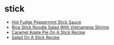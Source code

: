 # stick

 * [Hot Fudge Peppermint Stick Sauce](index/h/hot-fudge-peppermint-stick-sauce-12115.json)
 * [Rice Stick Noodle Salad With Vietnamese Shrimp](index/r/rice-stick-noodle-salad-with-vietnamese-shrimp-14016.json)
 * [Caramel Apple Pie On A Stick Recipe](index/c/caramel-apple-pie-on-a-stick-recipe.json)
 * [Salad On A Stick Recipe](index/s/salad-on-a-stick-recipe.json)
